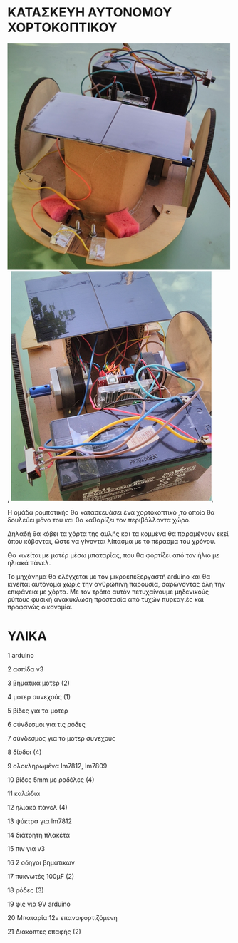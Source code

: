 # ΚΑΤΑΣΚΕΥΗ ΑΥΤΟΝΟΜΟΥ ΧΟΡΤΟΚΟΠΤΙΚΟΥ

<img src = PHOTOS/IMG_20220425_152007.jpg width = 500>, <img src = PHOTOS/IMG_20220425_152125.jpg width = 450>,

Η ομάδα ρομποτικής θα κατασκευάσει ένα χορτοκοπτικό ,το οποίο θα δουλεύει μόνο του και θα καθαρίζει τον περιβάλλοντα χώρο.

Δηλαδή θα κόβει τα χόρτα της αυλής και τα κομμένα θα παραμένουν εκεί όπου κόβονται, ώστε να γίνονται λίπασμα με το πέρασμα του χρόνου.

Θα κινείται με μοτέρ μέσω μπαταρίας, που θα φορτίζει από τον ήλιο με ηλιακά πάνελ.

Το μηχάνημα θα ελέγχεται με τον μικροεπεξεργαστή arduino και θα κινείται αυτόνομα χωρίς την ανθρώπινη παρουσία, σαρώνοντας όλη την επιφάνεια με χόρτα.
Με τον τρόπο αυτόν πετυχαίνουμε μηδενικούς ρύπους φυσική ανακύκλωση προστασία από τυχών πυρκαγιές και προφανώς οικονομία.

# ΥΛΙΚΑ

1 arduino

2 ασπίδα v3

3 βηματικά μοτερ (2)

4 μοτερ συνεχούς (1)

5 βίδες για τα μοτερ

6 σύνδεσμοι για τις ρόδες

7 σύνδεσμος για το μοτερ συνεχούς

8 δίοδοι (4)

9 ολοκληρωμένα lm7812, lm7809

10 βίδες 5mm με ροδέλες (4)

11 καλώδια

12 ηλιακά πάνελ (4)

13 ψύκτρα για lm7812

14 διάτρητη πλακέτα

15 πιν για v3

16 2 οδηγοι βηματικων

17 πυκνωτές 100μF (2)

18 ρόδες (3)

19 φις για 9V arduino

20 Μπαταρία 12v επαναφορτιζόμενη

21 Διακόπτες επαφής (2)


